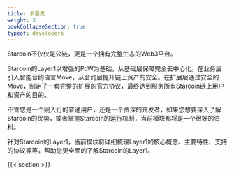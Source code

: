 ```yaml
---
title: 术语表
weight: 3
bookCollapseSection: true
typeof: developers
---
```


Starcoin不仅仅是公链，更是一个拥有完整生态的Web3平台。

Starcoin的Layer1以增强的PoW为基础，从基础层保障完全去中心化。在业务层引入智能合约语言Move，从合约层提升链上资产的安全。在扩展层通过安全的Move，制定了一套完整的扩展的官方协议，最终达到服务所有Starcoin链上用户和资产的目的。

不管您是一个刚入行的普通用户，还是一个资深的开发者，如果您想要深入了解Starcoin的优势，或者掌握Starcoin的运行机制，当前模块都将是一个很好的资料。

针对Starcoin的Layer1，当前模块将详细梳理Layer1的核心概念、主要特性、支持的协议等等，帮助您更全面的了解Starcoin的Layer1。

<!--more-->

{{< section >}}
